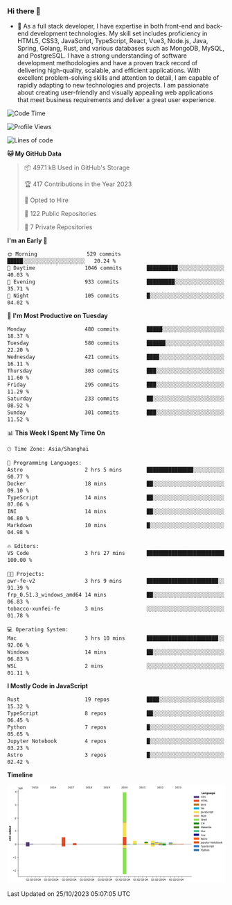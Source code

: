 ### Hi there 👋

- 🌱 As a full stack developer, I have expertise in both front-end and back-end development technologies. My skill set includes proficiency in HTML5, CSS3, JavaScript, TypeScript, React, Vue3, Node.js, Java, Spring, Golang, Rust, and various databases such as MongoDB, MySQL, and PostgreSQL. I have a strong understanding of software development methodologies and have a proven track record of delivering high-quality, scalable, and efficient applications. With excellent problem-solving skills and attention to detail, I am capable of rapidly adapting to new technologies and projects. I am passionate about creating user-friendly and visually appealing web applications that meet business requirements and deliver a great user experience.

<!--START_SECTION:waka-->
![Code Time](http://img.shields.io/badge/Code%20Time-1%2C156%20hrs%2046%20mins-blue)

![Profile Views](http://img.shields.io/badge/Profile%20Views-0-blue)

![Lines of code](https://img.shields.io/badge/From%20Hello%20World%20I%27ve%20Written-6.0%20million%20lines%20of%20code-blue)

**🐱 My GitHub Data** 

> 📦 497.1 kB Used in GitHub's Storage 
 > 
> 🏆 417 Contributions in the Year 2023
 > 
> 💼 Opted to Hire
 > 
> 📜 122 Public Repositories 
 > 
> 🔑 7 Private Repositories 
 > 
**I'm an Early 🐤** 

```text
🌞 Morning                529 commits         █████░░░░░░░░░░░░░░░░░░░░   20.24 % 
🌆 Daytime                1046 commits        ██████████░░░░░░░░░░░░░░░   40.03 % 
🌃 Evening                933 commits         █████████░░░░░░░░░░░░░░░░   35.71 % 
🌙 Night                  105 commits         █░░░░░░░░░░░░░░░░░░░░░░░░   04.02 % 
```
📅 **I'm Most Productive on Tuesday** 

```text
Monday                   480 commits         █████░░░░░░░░░░░░░░░░░░░░   18.37 % 
Tuesday                  580 commits         ██████░░░░░░░░░░░░░░░░░░░   22.20 % 
Wednesday                421 commits         ████░░░░░░░░░░░░░░░░░░░░░   16.11 % 
Thursday                 303 commits         ███░░░░░░░░░░░░░░░░░░░░░░   11.60 % 
Friday                   295 commits         ███░░░░░░░░░░░░░░░░░░░░░░   11.29 % 
Saturday                 233 commits         ██░░░░░░░░░░░░░░░░░░░░░░░   08.92 % 
Sunday                   301 commits         ███░░░░░░░░░░░░░░░░░░░░░░   11.52 % 
```


📊 **This Week I Spent My Time On** 

```text
🕑︎ Time Zone: Asia/Shanghai

💬 Programming Languages: 
Astro                    2 hrs 5 mins        ███████████████░░░░░░░░░░   60.77 % 
Docker                   18 mins             ██░░░░░░░░░░░░░░░░░░░░░░░   09.10 % 
TypeScript               14 mins             ██░░░░░░░░░░░░░░░░░░░░░░░   07.06 % 
INI                      14 mins             ██░░░░░░░░░░░░░░░░░░░░░░░   06.80 % 
Markdown                 10 mins             █░░░░░░░░░░░░░░░░░░░░░░░░   04.98 % 

🔥 Editors: 
VS Code                  3 hrs 27 mins       █████████████████████████   100.00 % 

🐱‍💻 Projects: 
pwr-fe-v2                3 hrs 9 mins        ███████████████████████░░   91.39 % 
frp_0.51.3_windows_amd64 14 mins             ██░░░░░░░░░░░░░░░░░░░░░░░   06.83 % 
tobacco-xunfei-fe        3 mins              ░░░░░░░░░░░░░░░░░░░░░░░░░   01.78 % 

💻 Operating System: 
Mac                      3 hrs 10 mins       ███████████████████████░░   92.06 % 
Windows                  14 mins             ██░░░░░░░░░░░░░░░░░░░░░░░   06.83 % 
WSL                      2 mins              ░░░░░░░░░░░░░░░░░░░░░░░░░   01.11 % 
```

**I Mostly Code in JavaScript** 

```text
Rust                     19 repos            ████░░░░░░░░░░░░░░░░░░░░░   15.32 % 
TypeScript               8 repos             ██░░░░░░░░░░░░░░░░░░░░░░░   06.45 % 
Python                   7 repos             █░░░░░░░░░░░░░░░░░░░░░░░░   05.65 % 
Jupyter Notebook         4 repos             █░░░░░░░░░░░░░░░░░░░░░░░░   03.23 % 
Astro                    3 repos             █░░░░░░░░░░░░░░░░░░░░░░░░   02.42 % 
```



**Timeline**

![Lines of Code chart](https://raw.githubusercontent.com/elton/elton/main/assets/bar_graph.png)


 Last Updated on 25/10/2023 05:07:05 UTC
<!--END_SECTION:waka-->

<!--
**elton/elton** is a ✨ _special_ ✨ repository because its `README.md` (this file) appears on your GitHub profile.

Here are some ideas to get you started:

- 🔭 I’m currently working on ...
- 🌱 I’m currently learning ...
- 👯 I’m looking to collaborate on ...
- 🤔 I’m looking for help with ...
- 💬 Ask me about ...
- 📫 How to reach me: ...
- 😄 Pronouns: ...
- ⚡ Fun fact: ...
-->
